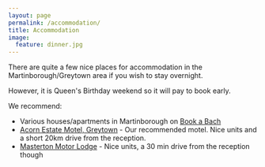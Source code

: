 ```yaml
---
layout: page
permalink: /accommodation/
title: Accommodation
image:
  feature: dinner.jpg
---
```


There are quite a few nice places for accommodation in the Martinborough/Greytown area if you wish to stay overnight.

However, it is Queen's Birthday weekend so it will pay to book early.

We recommend:

* Various houses/apartments in Martinborough on [Book a Bach](http://www.bookabach.co.nz/baches-and-holiday-homes/search/locale/martinborough)
* [Acorn Estate Motel, Greytown](http://www.acornestate.co.nz) - Our recommended motel. Nice units and a short 20km drive from the reception.
* [Masterton Motor Lodge](http://www.masterton-motorlodge.co.nz) - Nice units, a 30 min drive from the reception though
